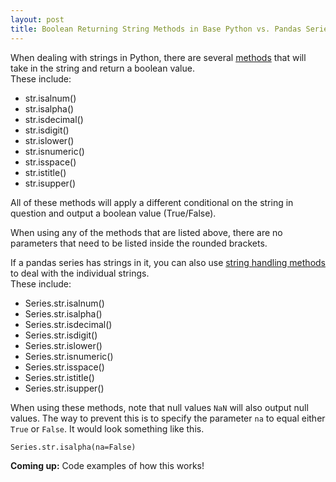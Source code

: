 ```yaml
---
layout: post
title: Boolean Returning String Methods in Base Python vs. Pandas Series
---
```


When dealing with strings in Python, there are several [methods](https://docs.python.org/3/library/stdtypes.html#string-methods) 
that will take in the string and return a boolean value. <br> These include:
* str.isalnum()
* str.isalpha()
* str.isdecimal()
* str.isdigit()
* str.islower()
* str.isnumeric()
* str.isspace()
* str.istitle()
* str.isupper()

All of these methods will apply a different conditional on the string in question and output a boolean value (True/False).<br>

When using any of the methods that are listed above, there are no parameters that need to be listed inside the rounded brackets.

If a pandas series has strings in it, you can also use [string handling methods](https://pandas.pydata.org/pandas-docs/stable/reference/series.html#string-handling) 
to deal with the individual strings. <br> These include:

* Series.str.isalnum()
* Series.str.isalpha()
* Series.str.isdecimal()
* Series.str.isdigit()
* Series.str.islower()
* Series.str.isnumeric()
* Series.str.isspace()
* Series.str.istitle()
* Series.str.isupper()

When using these methods, note that null values `NaN` will also output null values. The way to prevent this is to specify the parameter 
`na` to equal either `True` or `False`. It would look something like this.

`Series.str.isalpha(na=False)`


**Coming up:** Code examples of how this works!
